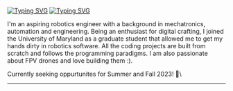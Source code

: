 [![Typing SVG](https://readme-typing-svg.demolab.com/?lines=>Hello+World!;>)](https://git.io/typing-svg)
[![Typing SVG](https://readme-typing-svg.demolab.com?font=Courier&color=57F73A&center=true&vCenter=true&width=435&lines=%3>EHello+World!;%3E)](https://git.io/typing-svg)

I'm an aspiring robotics engineer with a background in mechatronics, automation and engineering. Being an enthusiast for digital crafting, I joined the University of Maryland as a graduate student that allowed me to get my hands dirty in robotics software. All the coding projects are built from scratch and follows the programming paradigms. I am also passionate about FPV drones and love building them :).

Currently seeking oppurtunites for Summer and Fall 2023! 
:robot:\


---

<!--
**aaqibsb/aaqibsb** is a ✨ _special_ ✨ repository because its `README.md` (this file) appears on your GitHub profile.

Here are some ideas to get you started:

- 🔭 I’m currently working on ...
- 🌱 I’m currently learning ...
- 👯 I’m looking to collaborate on ...
- 🤔 I’m looking for help with ...
- 💬 Ask me about ...
- 📫 How to reach me: ...
- 😄 Pronouns: ...
- ⚡ Fun fact: ...
-->
